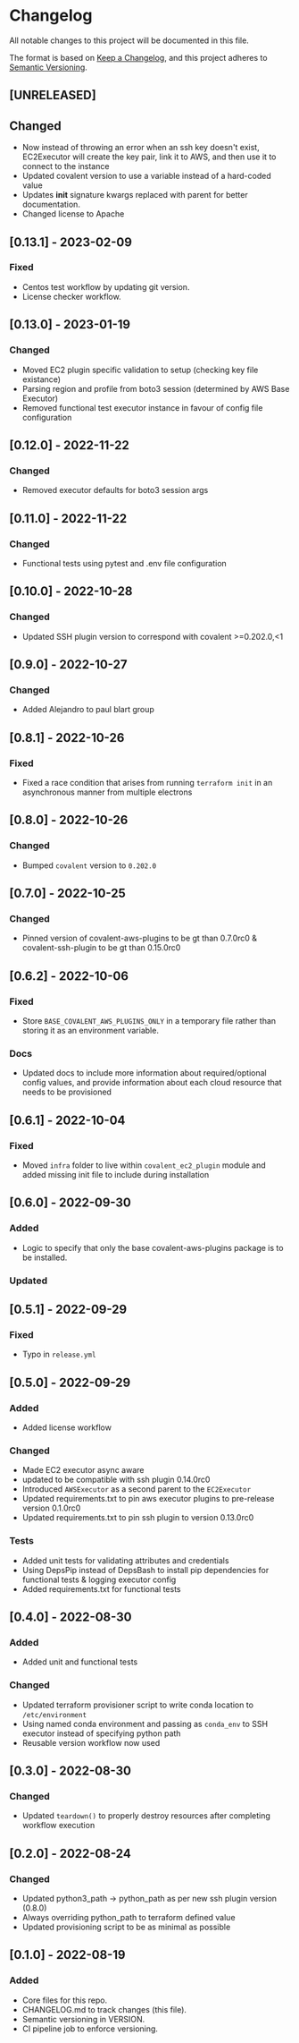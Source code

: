 # Changelog

All notable changes to this project will be documented in this file.

The format is based on [Keep a Changelog](https://keepachangelog.com/en/1.0.0/),
and this project adheres to [Semantic Versioning](https://semver.org/spec/v2.0.0.html).

## [UNRELEASED]

## Changed

- Now instead of throwing an error when an ssh key doesn't exist, EC2Executor will create the key pair, link it to AWS, and then use it to connect to the instance
- Updated covalent version to use a variable instead of a hard-coded value
- Updates __init__ signature kwargs replaced with parent for better documentation.
- Changed license to Apache

## [0.13.1] - 2023-02-09

### Fixed

- Centos test workflow by updating git version.
- License checker workflow.

## [0.13.0] - 2023-01-19

### Changed

- Moved EC2 plugin specific validation to setup (checking key file existance)
- Parsing region and profile from boto3 session (determined by AWS Base Executor)
- Removed functional test executor instance in favour of config file configuration

## [0.12.0] - 2022-11-22

### Changed

- Removed executor defaults for boto3 session args

## [0.11.0] - 2022-11-22

### Changed

- Functional tests using pytest and .env file configuration

## [0.10.0] - 2022-10-28

### Changed

- Updated SSH plugin version to correspond with covalent >=0.202.0,<1

## [0.9.0] - 2022-10-27

### Changed

- Added Alejandro to paul blart group

## [0.8.1] - 2022-10-26

### Fixed

- Fixed a race condition that arises from running `terraform init` in an asynchronous manner from multiple electrons
## [0.8.0] - 2022-10-26

### Changed

- Bumped `covalent` version to `0.202.0`

## [0.7.0] - 2022-10-25

### Changed

- Pinned version of covalent-aws-plugins to be gt than 0.7.0rc0 & covalent-ssh-plugin to be gt than 0.15.0rc0

## [0.6.2] - 2022-10-06

### Fixed

- Store `BASE_COVALENT_AWS_PLUGINS_ONLY` in a temporary file rather than storing it as an environment variable.

### Docs

- Updated docs to include more information about required/optional config values, and provide information about each cloud resource that needs to be provisioned

## [0.6.1] - 2022-10-04

### Fixed

- Moved `infra` folder to live within `covalent_ec2_plugin` module and added missing init file to include during installation

## [0.6.0] - 2022-09-30

### Added

-  Logic to specify that only the base covalent-aws-plugins package is to be installed.

### Updated

## [0.5.1] - 2022-09-29

### Fixed

- Typo in `release.yml`

## [0.5.0] - 2022-09-29

### Added

- Added license workflow

### Changed

- Made EC2 executor async aware
- updated to be compatible with ssh plugin 0.14.0rc0
- Introduced `AWSExecutor` as a second parent to the `EC2Executor`
- Updated requirements.txt to pin aws executor plugins to pre-release version 0.1.0rc0
- Updated requirements.txt to pin ssh plugin to version 0.13.0rc0

### Tests

- Added unit tests for validating attributes and credentials
- Using DepsPip instead of DepsBash to install pip dependencies for functional tests & logging executor config
- Added requirements.txt for functional tests

## [0.4.0] - 2022-08-30

### Added

- Added unit and functional tests

### Changed

- Updated terraform provisioner script to write conda location to `/etc/environment`
- Using named conda environment and passing as `conda_env` to SSH executor instead of specifying python path
- Reusable version workflow now used

## [0.3.0] - 2022-08-30

### Changed

- Updated `teardown()` to properly destroy resources after completing workflow execution

## [0.2.0] - 2022-08-24

### Changed

- Updated python3_path -> python_path as per new ssh plugin version (0.8.0)
- Always overriding python_path to terraform defined value
- Updated provisioning script to be as minimal as possible

## [0.1.0] - 2022-08-19

### Added

- Core files for this repo.
- CHANGELOG.md to track changes (this file).
- Semantic versioning in VERSION.
- CI pipeline job to enforce versioning.

